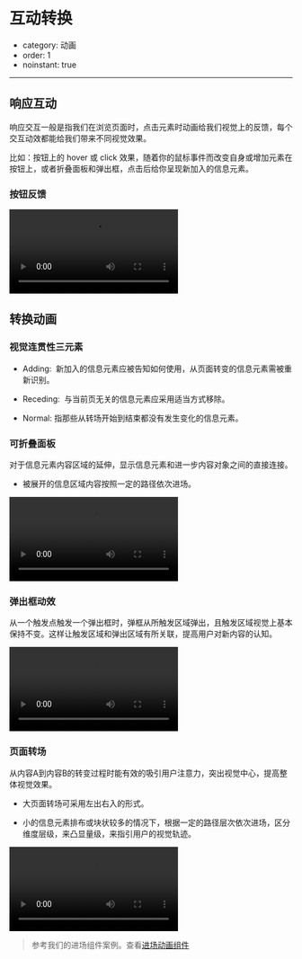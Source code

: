 # 互动转换

- category: 动画
- order: 1
- noinstant: true

---

## 响应互动

响应交互一般是指我们在浏览页面时，点击元素时动画给我们视觉上的反馈，每个交互动效都能给我们带来不同视觉效果。

比如：按钮上的 hover 或 click 效果，随着你的鼠标事件而改变自身或增加元素在按钮上，或者折叠面板和弹出框，点击后给你呈现新加入的信息元素。

### 按钮反馈

<div class="video-player">
  <video preload loop><source src="https://t.alipayobjects.com/images/rmsweb/T1yHhhXfxkXXXXXXXX.webm" type="video/webm"><source src="https://t.alipayobjects.com/images/rmsweb/T15IXhXlXbXXXXXXXX.mp4" type="video/mp4"></video>
</div>


## 转换动画

### 视觉连贯性三元素

- Adding:  新加入的信息元素应被告知如何使用，从页面转变的信息元素需被重新识别。

- Receding:  与当前页无关的信息元素应采用适当方式移除。

- Normal: 指那些从转场开始到结束都没有发生变化的信息元素。

### 可折叠面板

对于信息元素内容区域的延伸，显示信息元素和进一步内容对象之间的直接连接。

 - 被展开的信息区域内容按照一定的路径依次进场。


<link rel="stylesheet" href="/static/motionDemo.css">
<div class="video-player">
  <video preload loop><source src="https://t.alipayobjects.com/images/rmsweb/T12I8gXexdXXXXXXXX.webm" type="video/webm"><source src="https://t.alipayobjects.com/images/rmsweb/T1e0hgXcpdXXXXXXXX.mp4" type="video/mp4"></video>
</div>


### 弹出框动效

从一个触发点触发一个弹出框时，弹框从所触发区域弹出，且触发区域视觉上基本保持不变。这样让触发区域和弹出区域有所关联，提高用户对新内容的认知。

<div class="video-player">
  <video preload loop><source src="https://t.alipayobjects.com/images/rmsweb/T1br0gXghtXXXXXXXX.webm" type="video/webm"><source src="https://t.alipayobjects.com/images/rmsweb/T1lcRgXb4gXXXXXXXX.mp4" type="video/mp4"></video>
</div>


### 页面转场

从内容A到内容B的转变过程时能有效的吸引用户注意力，突出视觉中心，提高整体视觉效果。

 - 大页面转场可采用左出右入的形式。

 - 小的信息元素排布或块状较多的情况下，根据一定的路径层次依次进场，区分维度层级，来凸显量级，来指引用户的视觉轨迹。

<script src="/static/TweenMax.min.js"></script>
<script src="/static/motion.js"></script>

<div class="video-player">
  <video preload loop><source src="https://t.alipayobjects.com/images/rmsweb/T14q0hXbBdXXXXXXXX.webm" type="video/webm"><source src="https://t.alipayobjects.com/images/T1qWNhXkpeXXXXXXXX.mp4" type="video/mp4"></video>
</div>

> 参考我们的进场组件案例。查看[进场动画组件](/components/enter-animation/)
